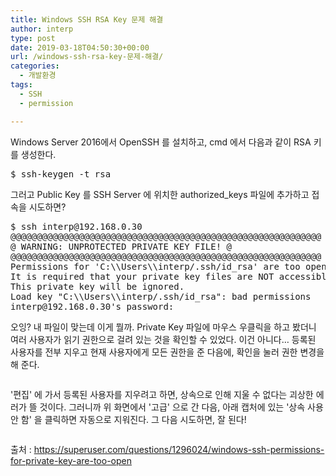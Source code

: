 ```yaml
---
title: Windows SSH RSA Key 문제 해결
author: interp
type: post
date: 2019-03-18T04:50:30+00:00
url: /windows-ssh-rsa-key-문제-해결/
categories:
  - 개발환경
tags:
  - SSH
  - permission

---
```

Windows Server 2016에서 OpenSSH 를 설치하고, cmd 에서 다음과 같이 RSA 키를 생성한다.

<pre class="brush: bash; title: ; notranslate" title="">$ ssh-keygen -t rsa
</pre>

그러고 Public Key 를 SSH Server 에 위치한 authorized_keys 파일에 추가하고 접속을 시도하면?

<pre class="brush: bash; title: ; notranslate" title="">$ ssh interp@192.168.0.30
@@@@@@@@@@@@@@@@@@@@@@@@@@@@@@@@@@@@@@@@@@@@@@@@@@@@@@@@@@@
@ WARNING: UNPROTECTED PRIVATE KEY FILE! @
@@@@@@@@@@@@@@@@@@@@@@@@@@@@@@@@@@@@@@@@@@@@@@@@@@@@@@@@@@@
Permissions for 'C:\\Users\\interp/.ssh/id_rsa' are too open.
It is required that your private key files are NOT accessible by others.
This private key will be ignored.
Load key "C:\\Users\\interp/.ssh/id_rsa": bad permissions
interp@192.168.0.30's password:
</pre>

오잉? 내 파일이 맞는데 이게 뭘까. Private Key 파일에 마우스 우클릭을 하고 봤더니 여러 사용자가 읽기 권한으로 걸려 있는 것을 확인할 수 있었다. 이건 아니다&#8230; 등록된 사용자를 전부 지우고 현재 사용자에게 모든 권한을 준 다음에, 확인을 눌러 권한 변경을 해 준다.

<p id="euLmFtS">
  <img class="alignnone size-full wp-image-1518 " src="https://interp.blog/wp-content/uploads/2019/06/img_5d11dcea1b41a.png" alt="" srcset="https://interp.blog/wp-content/uploads/2019/06/img_5d11dcea1b41a.png 421w, https://interp.blog/wp-content/uploads/2019/06/img_5d11dcea1b41a-218x300.png 218w" sizes="(max-width: 421px) 100vw, 421px" />
</p>

'편집' 에 가서 등록된 사용자를 지우려고 하면, 상속으로 인해 지울 수 없다는 괴상한 에러가 뜰 것이다. 그러니까 위 화면에서 '고급' 으로 간 다음, 아래 캡처에 있는 '상속 사용 안 함' 을 클릭하면 자동으로 지워진다. 그 다음 시도하면, 잘 된다!

<p id="bzFxOJb">
  <img class="alignnone size-full wp-image-1519 " src="https://interp.blog/wp-content/uploads/2019/06/img_5d11dd707fe99.png" alt="" srcset="https://interp.blog/wp-content/uploads/2019/06/img_5d11dd707fe99.png 293w, https://interp.blog/wp-content/uploads/2019/06/img_5d11dd707fe99-216x300.png 216w" sizes="(max-width: 293px) 100vw, 293px" />
</p>

출처 : https://superuser.com/questions/1296024/windows-ssh-permissions-for-private-key-are-too-open